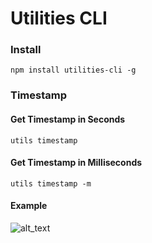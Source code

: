 # Utilities CLI

### Install
`npm install utilities-cli -g`

### Timestamp

#### Get Timestamp in Seconds
`utils timestamp`

#### Get Timestamp in Milliseconds
`utils timestamp -m`

#### Example
![alt_text](http://imgur.com/ZWns33j.png)
